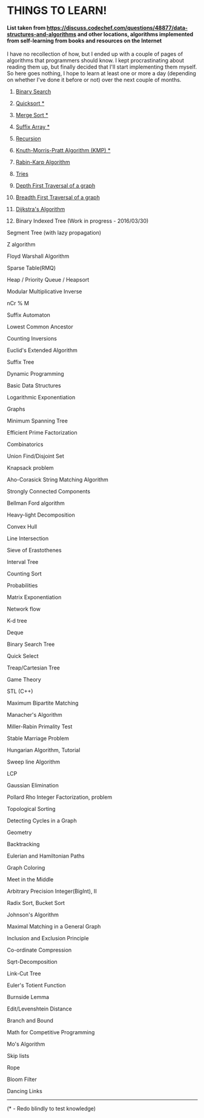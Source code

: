 # THINGS TO LEARN!
#### List taken from https://discuss.codechef.com/questions/48877/data-structures-and-algorithms and other locations, algorithms implemented from self-learning from books and resources on the Internet

I have no recollection of how, but I ended up with a couple of pages of algorithms that programmers should know. I kept procrastinating about reading them up, but finally decided that I'll start implementing them myself. So here goes nothing, I hope to learn at least one or more a day (depending on whether I've done it before or not) over the next couple of months.  

1. [Binary Search](https://github.com/SriramKeerthi/learningAlgos/blob/master/binarySearch.py)

2. [Quicksort *](https://github.com/SriramKeerthi/learningAlgos/blob/master/quickSort.py)

3. [Merge Sort *](https://github.com/SriramKeerthi/learningAlgos/blob/master/mergeSort.py)

4. [Suffix Array *](https://github.com/SriramKeerthi/learningAlgos/blob/master/suffixArray.py)

5. [Recursion](https://github.com/SriramKeerthi/learningAlgos/blob/master/recursion.py)

6. [Knuth-Morris-Pratt Algorithm (KMP) *](https://github.com/SriramKeerthi/learningAlgos/blob/master/kmp.py)

7. [Rabin-Karp Algorithm](https://github.com/SriramKeerthi/learningAlgos/blob/master/rabinKarp.py)

8. [Tries](https://github.com/SriramKeerthi/learningAlgos/blob/master/trie.py)

9. [Depth First Traversal of a graph](https://github.com/SriramKeerthi/learningAlgos/blob/master/dfs.py)

10. [Breadth First Traversal of a graph](https://github.com/SriramKeerthi/learningAlgos/blob/master/bfs.py)

11. [Dijkstra's Algorithm](https://github.com/SriramKeerthi/learningAlgos/blob/master/dijkstra.py)

12. Binary Indexed Tree (Work in progress - 2016/03/30)

Segment Tree (with lazy propagation)

Z algorithm

Floyd Warshall Algorithm

Sparse Table(RMQ)

Heap / Priority Queue / Heapsort

Modular Multiplicative Inverse

nCr % M

Suffix Automaton

Lowest Common Ancestor

Counting Inversions

Euclid's Extended Algorithm

Suffix Tree

Dynamic Programming

Basic Data Structures

Logarithmic Exponentiation

Graphs

Minimum Spanning Tree

Efficient Prime Factorization

Combinatorics

Union Find/Disjoint Set

Knapsack problem

Aho-Corasick String Matching Algorithm

Strongly Connected Components

Bellman Ford algorithm

Heavy-light Decomposition

Convex Hull

Line Intersection

Sieve of Erastothenes

Interval Tree

Counting Sort

Probabilities

Matrix Exponentiation

Network flow

K-d tree

Deque

Binary Search Tree

Quick Select

Treap/Cartesian Tree

Game Theory

STL (C++)

Maximum Bipartite Matching

Manacher's Algorithm

Miller-Rabin Primality Test

Stable Marriage Problem

Hungarian Algorithm, Tutorial

Sweep line Algorithm

LCP

Gaussian Elimination

Pollard Rho Integer Factorization, problem

Topological Sorting

Detecting Cycles in a Graph

Geometry

Backtracking

Eulerian and Hamiltonian Paths

Graph Coloring

Meet in the Middle

Arbitrary Precision Integer(BigInt), II

Radix Sort, Bucket Sort

Johnson's Algorithm

Maximal Matching in a General Graph

Inclusion and Exclusion Principle

Co-ordinate Compression

Sqrt-Decomposition

Link-Cut Tree

Euler's Totient Function

Burnside Lemma

Edit/Levenshtein Distance

Branch and Bound

Math for Competitive Programming

Mo's Algorithm

Skip lists

Rope

Bloom Filter

Dancing Links

-------------------

(\* - Redo blindly to test knowledge)